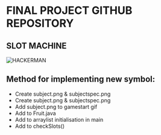 # FINAL PROJECT GITHUB REPOSITORY
## SLOT MACHINE
![HACKERMAN](https://c.tenor.com/Pm4S40MGsIQAAAAC/hacker-hackerman.gif)
## Method for implementing new symbol:
* Create subject.png & subjectspec.png
* Create subject.png & subjectspec.png
* Add subject.png to gamestart gif
* Add to Fruit.java
* Add to arraylist initialisation in main
* Add to checkSlots()
